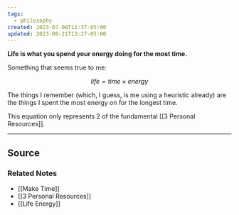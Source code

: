 ```yaml
---
tags:
  - philosophy
created: 2023-07-08T11:37-05:00
updated: 2023-08-21T13:27-05:00
---
```

**Life is what you spend your energy doing for the most time.**

Something that seems true to me:

$$
life = time\times energy
$$

The things I remember (which, I guess, is me using a heuristic already) are the things I spent the most energy on for the longest time.

This equation only represents 2 of the fundamental [[3 Personal Resources]].

---

## Source


### Related Notes
- [[Make Time]]
- [[3 Personal Resources]]
- [[Life Energy]]
